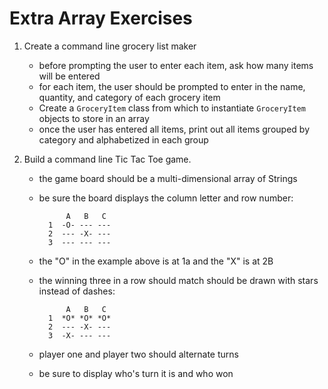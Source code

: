 # Extra Array Exercises

1. Create a command line grocery list maker

    - before prompting the user to enter each item, ask how many items will be
      entered
    - for each item, the user should be prompted to enter in the name, quantity,
      and category of each grocery item
    - Create a `GroceryItem` class from which to instantiate `GroceryItem`
      objects to store in an array
    - once the user has entered all items, print out all items grouped by
      category and alphabetized in each group

1. Build a command line Tic Tac Toe game.

    - the game board should be a multi-dimensional array of Strings
    - be sure the board displays the column letter and row number:

                A   B   C
            1  -O- --- ---
            2  --- -X- ---
            3  --- --- ---

    - the "O" in the example above is at 1a and the "X" is at 2B
    - the winning three in a row should match should be drawn with stars instead
      of dashes:

                A   B   C
            1  *O* *O* *O*
            2  --- -X- ---
            3  -X- --- ---

    - player one and player two should alternate turns
    - be sure to display who's turn it is and who won
